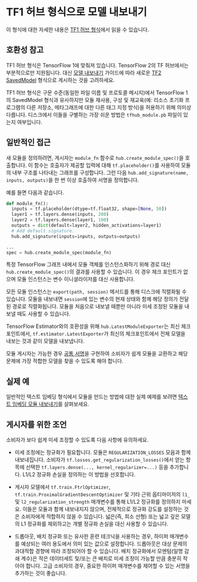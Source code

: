 <!--* freshness: { owner: 'maringeo' reviewed: '2022-04-09' review_interval: '6 months' } *-->

# TF1 허브 형식으로 모델 내보내기

이 형식에 대한 자세한 내용은 [TF1 허브 형식](tf1_hub_module.md)에서 읽을 수 있습니다.

## 호환성 참고

TF1 허브 형식은 TensorFlow 1에 맞춰져 있습니다. TensorFlow 2의 TF 허브에서는 부분적으로만 지원됩니다. 대신 [모델 내보내기](exporting_tf2_saved_model) 가이드에 따라 새로운 [TF2 SavedModel](tf2_saved_model.md) 형식으로 게시하는 것을 고려하세요.

TF1 허브 형식은 구문 수준(동일한 파일 이름 및 프로토콜 메시지)에서 TensorFlow 1의 SavedModel 형식과 유사하지만 모듈 재사용, 구성 및 재교육(예: 리소스 초기화 프로그램의 다른 저장소, 메타그래프에 대한 다른 태그 지정 방식)을 허용하기 위해 의미상 다릅니다. 디스크에서 이들을 구별하는 가장 쉬운 방법은 `tfhub_module.pb` 파일이 있는지 여부입니다.

## 일반적인 접근

새 모듈을 정의하려면, 게시자는 `module_fn` 함수로 `hub.create_module_spec()`을 호출합니다. 이 함수는 호출자가 제공할 입력에 대해 `tf.placeholder()`를 사용하여 모듈의 내부 구조를 나타내는 그래프를 구성합니다. 그런 다음 `hub.add_signature(name, inputs, outputs)`을 한 번 이상 호출하여 서명을 정의합니다.

예를 들면 다음과 같습니다.

```python
def module_fn():
  inputs = tf.placeholder(dtype=tf.float32, shape=[None, 50])
  layer1 = tf.layers.dense(inputs, 200)
  layer2 = tf.layers.dense(layer1, 100)
  outputs = dict(default=layer2, hidden_activations=layer1)
  # Add default signature.
  hub.add_signature(inputs=inputs, outputs=outputs)

...
spec = hub.create_module_spec(module_fn)
```

특정 TensorFlow 그래프 내에서 모듈 객체를 인스턴스화하기 위해 경로 대신 `hub.create_module_spec()`의 결과를 사용할 수 있습니다. 이 경우 체크 포인트가 없으며 모듈 인스턴스는 변수 이니셜라이저를 대신 사용합니다.

모든 모듈 인스턴스는 `export(path, session)` 메서드를 통해 디스크에 직렬화될 수 있습니다. 모듈을 내보내면 `session`에 있는 변수의 현재 상태와 함께 해당 정의가 전달된 경로로 직렬화됩니다. 모듈을 처음으로 내보낼 때뿐만 아니라 미세 조정된 모듈을 내보낼 때도 사용할 수 있습니다.

TensorFlow Estimator와의 호환성을 위해 `hub.LatestModuleExporter`는 최신 체크포인트에서, `tf.estimator.LatestExporter`가 최신의 체크포인트에서 전체 모델을 내보는 것과 같이 모델을 내보냅니다.

모듈 게시자는 가능한 경우 [공통 서명](common_signatures/index.md)을 구현하여 소비자가 쉽게 모듈을 교환하고 해당 문제에 가장 적합한 모델을 찾을 수 있도록 해야 합니다.

## 실제 예

일반적인 텍스트 임베딩 형식에서 모듈을 만드는 방법에 대한 실제 예제를 보려면 [텍스트 임베딩 모듈 내보내기](https://github.com/tensorflow/hub/blob/master/examples/text_embeddings/export.py)를 살펴보세요.

## 게시자를 위한 조언

소비자가 보다 쉽게 미세 조정할 수 있도록 다음 사항에 유의하세요.

- 미세 조정에는 정규화가 필요합니다. 모듈은 `REGULARIZATION_LOSSES` 모음과 함께 내보내집니다. 소비자가 `tf.losses.get_regularization_losses()`에서 얻는 항목에 선택한 `tf.layers.dense(..., kernel_regularizer=...)` 등을 추가합니다. L1/L2 정규화 손실을 정의하는 이 방법을 선호합니다.

- 게시자 모델에서 `tf.train.FtrlOptimizer`, `tf.train.ProximalGradientDescentOptimizer` 및 기타 근위 옵티마이저의 `l1_` 및 `l2_regularization_strength` 매개변수를 통해 L1/L2 정규화를 정의하지 마세요. 이들은 모듈과 함께 내보내지지 않으며, 전체적으로 정규화 강도를 설정하는 것은 소비자에게 적합하지 않을 수 있습니다. 넓은(즉, 희소 선형) 또는 넓고 깊은 모델의 L1 정규화를 제외하고는 개별 정규화 손실을 대신 사용할 수 있습니다.

- 드롭아웃, 배치 정규화 또는 유사한 훈련 테크닉을 사용하는 경우, 하이퍼 매개변수를 예상되는 여러 용도에서 의미 있는 값으로 설정합니다. 드롭아웃은 대상 문제의 과대적합 경향에 따라 조정되어야 할 수 있습니다. 배치 정규화에서 모멘텀(일명 감쇄 계수)은 작은 데이터세트 및/또는 큰 배치로 미세 조정이 가능할 만큼 충분히 작아야 합니다. 고급 소비자의 경우, 중요한 하이퍼 매개변수를 제어할 수 있는 서명을 추가하는 것이 좋습니다.
